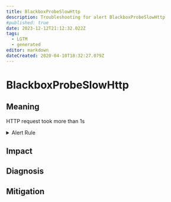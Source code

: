 ```yaml
---
title: BlackboxProbeSlowHttp
description: Troubleshooting for alert BlackboxProbeSlowHttp
#published: true
date: 2023-12-12T21:12:32.022Z
tags: 
  - LGTM
  - generated
editor: markdown
dateCreated: 2020-04-10T18:32:27.079Z
---
```


# BlackboxProbeSlowHttp

## Meaning
[//]: # "Short paragraph that explains what the alert means"
HTTP request took more than 1s

<details>
  <summary>Alert Rule</summary>

{{% rule "blackbox/blackbox-exporter.yml" "BlackboxProbeSlowHttp" %}}

<!-- Rule when generated

```yaml
alert: BlackboxProbeSlowHttp
expr: avg_over_time(probe_http_duration_seconds[1m]) > 1
for: 1m
labels:
    severity: warning
annotations:
    summary: Blackbox probe slow HTTP (instance {{ $labels.instance }})
    description: |-
        HTTP request took more than 1s
          VALUE = {{ $value }}
          LABELS = {{ $labels }}
    runbook: https://github.com/srerun/prometheus-alerts/blob/main/content/runbooks/blackbox-exporter/BlackboxProbeSlowHttp.md

```

-->

</details>


## Impact
[//]: # "What could / will happen if the alert is not addressed"



## Diagnosis
[//]: # "Steps to take to identify the cause of the problem"



## Mitigation
[//]: # "The steps necessary to resolve the alert"
